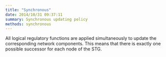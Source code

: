 ```yaml
---
title: "Synchronous"
date: 2014/10/31 09:37:11
summary: Synchronous updating policy
methods: synchronous
---
```


All logical regulatory functions are applied simultaneously to update the corresponding network components.
This means that there is exactly one possible successor for each node of the STG.


